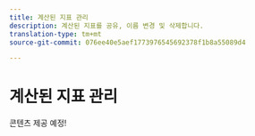 ```yaml
---
title: 계산된 지표 관리
description: 계산된 지표를 공유, 이름 변경 및 삭제합니다.
translation-type: tm+mt
source-git-commit: 076ee40e5aef1773976545692378f1b8a55089d4

---
```



# 계산된 지표 관리

콘텐츠 제공 예정!
